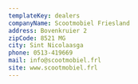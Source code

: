 ```yaml
---
templateKey: dealers
companyName: Scootmobiel Friesland
address: Bovenkruier 2
zipCode: 8521 MG
city: Sint Nicolaasga
phone: 0513-419669
mail: info@scootmobiel.frl
site: www.scootmobiel.frl
---
```



